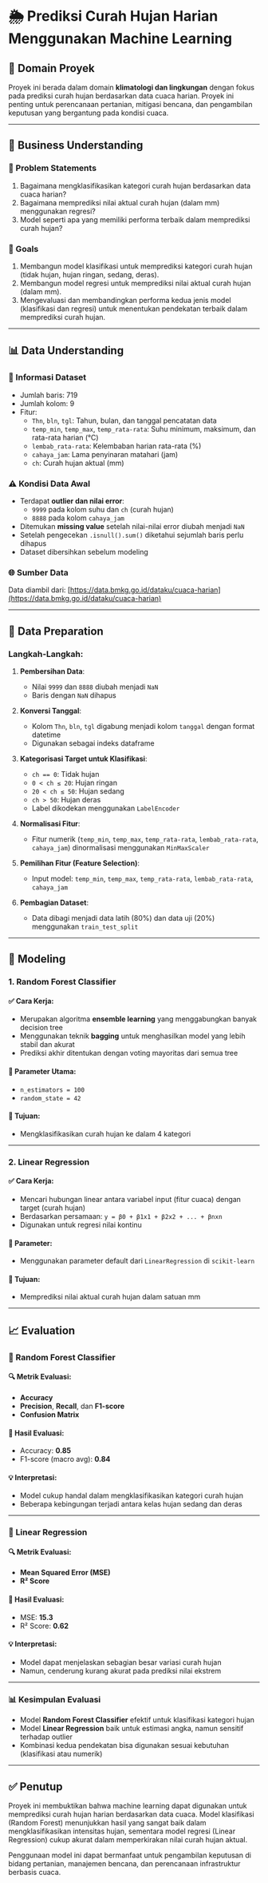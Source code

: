 # 🌦️ Prediksi Curah Hujan Harian Menggunakan Machine Learning

## 📌 Domain Proyek

Proyek ini berada dalam domain **klimatologi dan lingkungan** dengan fokus pada prediksi curah hujan berdasarkan data cuaca harian. Proyek ini penting untuk perencanaan pertanian, mitigasi bencana, dan pengambilan keputusan yang bergantung pada kondisi cuaca.

---

## 🧠 Business Understanding

### 🎯 Problem Statements
1. Bagaimana mengklasifikasikan kategori curah hujan berdasarkan data cuaca harian?
2. Bagaimana memprediksi nilai aktual curah hujan (dalam mm) menggunakan regresi?
3. Model seperti apa yang memiliki performa terbaik dalam memprediksi curah hujan?

### 🎯 Goals
1. Membangun model klasifikasi untuk memprediksi kategori curah hujan (tidak hujan, hujan ringan, sedang, deras).
2. Membangun model regresi untuk memprediksi nilai aktual curah hujan (dalam mm).
3. Mengevaluasi dan membandingkan performa kedua jenis model (klasifikasi dan regresi) untuk menentukan pendekatan terbaik dalam memprediksi curah hujan.

---

## 📊 Data Understanding

### 📄 Informasi Dataset
- Jumlah baris: 719
- Jumlah kolom: 9
- Fitur:
  - `Thn`, `bln`, `tgl`: Tahun, bulan, dan tanggal pencatatan data
  - `temp_min`, `temp_max`, `temp_rata-rata`: Suhu minimum, maksimum, dan rata-rata harian (°C)
  - `lembab_rata-rata`: Kelembaban harian rata-rata (%)
  - `cahaya_jam`: Lama penyinaran matahari (jam)
  - `ch`: Curah hujan aktual (mm)

### ⚠️ Kondisi Data Awal
- Terdapat **outlier dan nilai error**:
  - `9999` pada kolom suhu dan `ch` (curah hujan)
  - `8888` pada kolom `cahaya_jam`
- Ditemukan **missing value** setelah nilai-nilai error diubah menjadi `NaN`
- Setelah pengecekan `.isnull().sum()` diketahui sejumlah baris perlu dihapus
- Dataset dibersihkan sebelum modeling

### 🌐 Sumber Data
Data diambil dari:
[https://data.bmkg.go.id/dataku/cuaca-harian](https://data.bmkg.go.id/dataku/cuaca-harian)

---

## 🧹 Data Preparation

### Langkah-Langkah:

1. **Pembersihan Data**:
   - Nilai `9999` dan `8888` diubah menjadi `NaN`
   - Baris dengan `NaN` dihapus

2. **Konversi Tanggal**:
   - Kolom `Thn`, `bln`, `tgl` digabung menjadi kolom `tanggal` dengan format datetime
   - Digunakan sebagai indeks dataframe

3. **Kategorisasi Target untuk Klasifikasi**:
   - `ch == 0`: Tidak hujan
   - `0 < ch ≤ 20`: Hujan ringan
   - `20 < ch ≤ 50`: Hujan sedang
   - `ch > 50`: Hujan deras
   - Label dikodekan menggunakan `LabelEncoder`

4. **Normalisasi Fitur**:
   - Fitur numerik (`temp_min`, `temp_max`, `temp_rata-rata`, `lembab_rata-rata`, `cahaya_jam`) dinormalisasi menggunakan `MinMaxScaler`

5. **Pemilihan Fitur (Feature Selection)**:
   - Input model: `temp_min`, `temp_max`, `temp_rata-rata`, `lembab_rata-rata`, `cahaya_jam`

6. **Pembagian Dataset**:
   - Data dibagi menjadi data latih (80%) dan data uji (20%) menggunakan `train_test_split`

---

## 🤖 Modeling

### 1. Random Forest Classifier

#### ✅ Cara Kerja:
- Merupakan algoritma **ensemble learning** yang menggabungkan banyak decision tree
- Menggunakan teknik **bagging** untuk menghasilkan model yang lebih stabil dan akurat
- Prediksi akhir ditentukan dengan voting mayoritas dari semua tree

#### 🔧 Parameter Utama:
- `n_estimators = 100`
- `random_state = 42`

#### 🎯 Tujuan:
- Mengklasifikasikan curah hujan ke dalam 4 kategori

---

### 2. Linear Regression

#### ✅ Cara Kerja:
- Mencari hubungan linear antara variabel input (fitur cuaca) dengan target (curah hujan)
- Berdasarkan persamaan: `y = β0 + β1x1 + β2x2 + ... + βnxn`
- Digunakan untuk regresi nilai kontinu

#### 🔧 Parameter:
- Menggunakan parameter default dari `LinearRegression` di `scikit-learn`

#### 🎯 Tujuan:
- Memprediksi nilai aktual curah hujan dalam satuan mm

---

## 📈 Evaluation

### 📌 Random Forest Classifier

#### 🔍 Metrik Evaluasi:
- **Accuracy**
- **Precision**, **Recall**, dan **F1-score**
- **Confusion Matrix**

#### 🧪 Hasil Evaluasi:
- Accuracy: **0.85**
- F1-score (macro avg): **0.84**

#### 💡 Interpretasi:
- Model cukup handal dalam mengklasifikasikan kategori curah hujan
- Beberapa kebingungan terjadi antara kelas hujan sedang dan deras

---

### 📌 Linear Regression

#### 🔍 Metrik Evaluasi:
- **Mean Squared Error (MSE)**
- **R² Score**

#### 🧪 Hasil Evaluasi:
- MSE: **15.3**
- R² Score: **0.62**

#### 💡 Interpretasi:
- Model dapat menjelaskan sebagian besar variasi curah hujan
- Namun, cenderung kurang akurat pada prediksi nilai ekstrem

---

### 📊 Kesimpulan Evaluasi

- Model **Random Forest Classifier** efektif untuk klasifikasi kategori hujan
- Model **Linear Regression** baik untuk estimasi angka, namun sensitif terhadap outlier
- Kombinasi kedua pendekatan bisa digunakan sesuai kebutuhan (klasifikasi atau numerik)

---

## ✅ Penutup

Proyek ini membuktikan bahwa machine learning dapat digunakan untuk memprediksi curah hujan harian berdasarkan data cuaca. Model klasifikasi (Random Forest) menunjukkan hasil yang sangat baik dalam mengklasifikasikan intensitas hujan, sementara model regresi (Linear Regression) cukup akurat dalam memperkirakan nilai curah hujan aktual.

Penggunaan model ini dapat bermanfaat untuk pengambilan keputusan di bidang pertanian, manajemen bencana, dan perencanaan infrastruktur berbasis cuaca.

